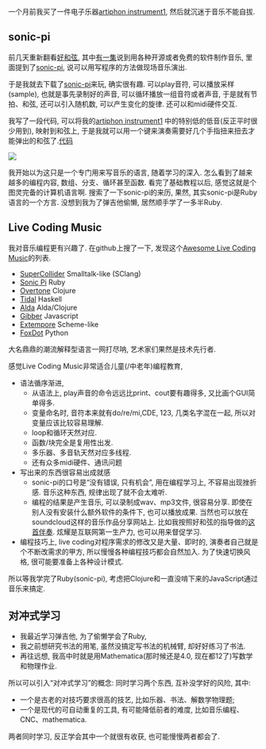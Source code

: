 <!--
.. title: 音乐编程
.. slug: music_coding
.. date: 2019-11-20 12:00 UTC+08:00
.. tags: 
.. category: 
.. link:
.. description:
.. type: text
-->

一个月前我买了一件电子乐器[artiphon instrument1](https://artiphon.com/), 然后就沉迷于音乐不能自拔. 

## sonic-pi

前几天重新翻看[好和弦](https://nicechord.com/), 其中[有一集](https://youtu.be/8nmSsjQgO7s?t=593)说到用各种开源或者免费的软件制作音乐, 里面提到了[sonic-pi](https://sonic-pi.net/), 说可以用写程序的方法做现场音乐演出. 

于是我就去下载了[sonic-pi](https://sonic-pi.net/)来玩, 确实很有趣. 可以play音符, 可以播放采样(sample), 也就是事先录制好的声音, 可以循环播放一组音符或者声音, 于是就有节拍、和弦, 还可以引入随机数, 可以产生变化的旋律. 还可以和midi硬件交互. 

我写了一段代码, 可以将我的[artiphon instrument1](https://artiphon.com/) 中的特别低的低音(反正平时很少用到), 映射到和弦上, 于是我就可以用一个键来演奏需要好几个手指扭来扭去才能弹出的和弦了.[代码](https://github.com/goldengrape/artiphon_gadget)

![](https://cdn.shopify.com/s/files/1/0229/7157/products/06_Connectivity_2eb1d183-14a2-48f3-98c0-ad7821be2f63_928x896.jpg?v=1569094989)

我开始以为这只是一个专门用来写音乐的语言, 随着学习的深入. 怎么看到了越来越多的编程内容, 数组、分支、循环甚至函数. 看完了基础教程以后, 感觉这就是个图灵完备的计算机语言啊. 搜索了一下sonic-pi的来历, 果然, 其实sonic-pi是Ruby语言的一个方言. 没想到我为了弹吉他偷懒, 居然顺手学了一多半Ruby.

## Live Coding Music

我对音乐编程更有兴趣了. 在github上搜了一下, 发现这个[Awesome Live Coding Music](https://github.com/pjagielski/awesome-live-coding-music)的列表.

* [SuperCollider](https://github.com/supercollider/supercollider/)  Smalltalk-like (SClang)
* [Sonic Pi](https://github.com/samaaron/sonic-pi)   Ruby
* [Overtone](https://github.com/overtone/overtone)  Clojure
* [Tidal](https://github.com/tidalcycles/Tidal)  Haskell
* [Alda](https://github.com/alda-lang/alda)  Alda/Clojure
* [Gibber](https://github.com/charlieroberts/Gibber) Javascript
* [Extempore](https://github.com/digego/extempore)  Scheme-like
* [FoxDot](https://github.com/Qirky/FoxDot) Python

大名鼎鼎的潮流解释型语言一网打尽呐, 艺术家们果然是技术先行者. 

感觉Live Coding Music非常适合儿童(/中老年)编程教育, 

* 语法循序渐进,
  * 从语法上, play声音的命令远远比print、cout要有趣得多, 又比画个GUI简单得多. 
  * 变量命名时, 音符本来就有do/re/mi,CDE, 123, 几类名字混在一起, 所以对变量应该比较容易理解.
  * loop和循环天然对应.
  * 函数/块完全是复用性出发. 
  * 多乐器、多音轨天然对应多线程.
  * 还有众多midi硬件、通讯问题
* 写出来的东西很容易出成就感
  * sonic-pi的口号是“没有错误, 只有机会”, 用在编程学习上, 不容易出现挫折感. 音乐这种东西, 规律出现了就不会太难听. 
  * 编程的结果是产生音乐, 可以录制成wav、mp3文件, 很容易分享. 即使在别人没有安装什么额外软件的条件下, 也可以播放成果. 当然也可以放在soundcloud这样的音乐作品分享网站上. 比如我按照好和弦的指导做的[这首伴奏](https://soundcloud.com/user-544914923/continuum-with-ghost-note). 炫耀是互联网第一生产力, 也可以用来督促学习.
* 编程技巧上, live coding对程序需求的修改又是大量、即时的, 演奏者自己就是个不断改需求的甲方, 所以慢慢各种编程技巧都会自然加入. 为了快速切换风格, 很可能要准备上各种设计模式. 

所以等我学完了Ruby(sonic-pi), 考虑把Clojure和一直没啃下来的JavaScript通过音乐来搞定. 

## 对冲式学习

* 我最近学习弹吉他, 为了偷懒学会了Ruby, 
* 我之前想研究书法的用笔, 虽然没搞定写书法的机械臂, 却好好练习了书法.
* 再往远想, 我高中时就是用Mathematica(那时候还是4.0, 现在都12了)写数学和物理作业. 

所以可以引入“对冲式学习”的概念: 同时学习两个东西, 互补没学好的风险, 其中:

* 一个是古老的对技巧要求很高的技艺, 比如乐器、书法、解数学物理题;
* 一个是现代的可自动重复的工具, 有可能降低前者的难度, 比如音乐编程、CNC、mathematica. 

两者同时学习, 反正学会其中一个就很有收获, 也可能慢慢两者都会了. 